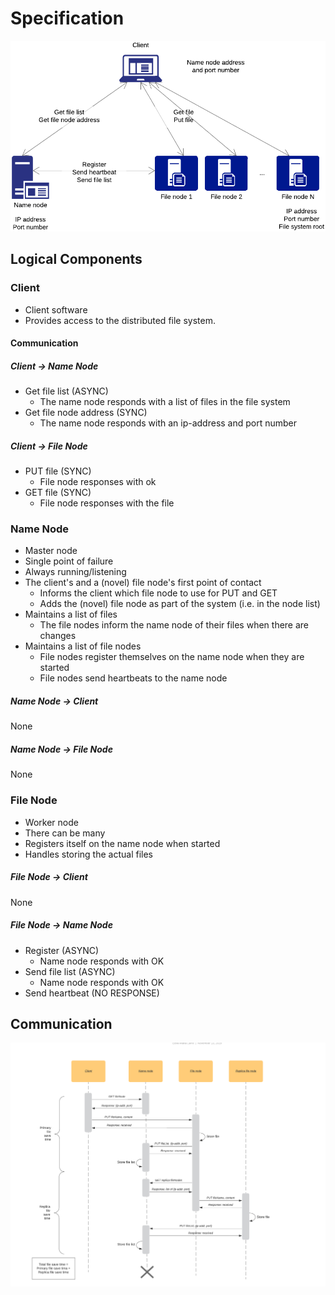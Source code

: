 # Specification

![System overview](./diagram1.png)
<!--https://www.lucidchart.com/documents/edit/c57d43b0-ede6-4ecb-a284-c0ca66047a74-->

## Logical Components

### Client

* Client software
* Provides access to the distributed file system. 

#### Communication

##### Client -> Name Node

* Get file list (ASYNC)
    * The name node responds with a list of files in the file system
* Get file node address (SYNC)
    * The name node responds with an ip-address and port number

##### Client -> File Node

* PUT file (SYNC)
    * File node responses with ok
* GET file (SYNC)
    * File node responses with the file

### Name Node

* Master node
* Single point of failure
* Always running/listening
* The client's and a (novel) file node's first point of contact
    * Informs the client which file node to use for PUT and GET
    * Adds the (novel) file node as part of the system (i.e. in the node list)
* Maintains a list of files
    * The file nodes inform the name node of their files when there are changes
* Maintains a list of file nodes
    * File nodes register themselves on the name node when they are started
    * File nodes send heartbeats to the name node

##### Name Node -> Client

None

##### Name Node -> File Node

None

### File Node

* Worker node
* There can be many
* Registers itself on the name node when started
* Handles storing the actual files

##### File Node -> Client

None

##### File Node -> Name Node

* Register (ASYNC)
    * Name node responds with OK
* Send file list (ASYNC)
    * Name node responds with OK
* Send heartbeat (NO RESPONSE)


## Communication

![Sequence diagram for storing a file](./sequence1.png)
<!--https://www.lucidchart.com/documents/edit/66b3bccc-280f-48a8-b0be-1ba4f7274a9b-->




